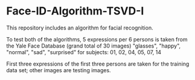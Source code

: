 # Face-ID-Algorithm-TSVD-I

This repository includes an algorithm for facial recognition.

To test both of the algorithms, 5 expressions per 6 persons is taken from the Yale Face Database (grand total of 30 images) "glasses", "happy", "normal", "sad", "surprised" for subjects: 01, 02, 04, 05, 07, 14

First three expressions of the first three persons are taken for the training data set; other images are testing images.

